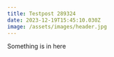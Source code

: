 ```yaml
---
title: Testpost 289324
date: 2023-12-19T15:45:10.030Z
image: /assets/images/header.jpg
---
```

S﻿omething is in here